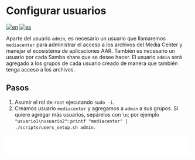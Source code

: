# Configurar usuarios

[![en](https://img.shields.io/badge/lang-en-blue.svg)](Configure%20users.md)
[![es](https://img.shields.io/badge/lang-es-blue.svg)](Configure%20users.es.md)

Aparte del usuario `admin`, es necesario un usuario que llamaremos `mediacenter` para administrar el acceso a los archivos del Media Center y manejar el ecosistema de aplicaciones AAR. También es necesario un usuario por cada Samba share que se desee hacer. El usuario `admin` será agregado a los grupos de cada usuario creado de manera que también tenga acceso a los archivos.

## Pasos

1. Asumir el rol de `root` ejecutando `sudo -i`.
2. Creamos usuario `mediacenter` y agregamos a `admin` a sus grupos. Si quiere agregar más usuarios, sepárelos con `\n`; por ejemplo `"usuario1\nusuario2"`: `printf "mediacenter" | ./scripts/users_setup.sh admin`.

[<img width="33.3%" src="buttons/prev-Register ddns optional.es.svg" alt="Registrar DDNS (Opcional)">](Register%20ddns%20optional.es.md)[<img width="33.3%" src="buttons/jump-Index.es.svg" alt="Índice">](README.es.md)[<img width="33.3%" src="buttons/next-Install zfs.es.svg" alt="Instalar ZFS">](Install%20zfs.es.md)
